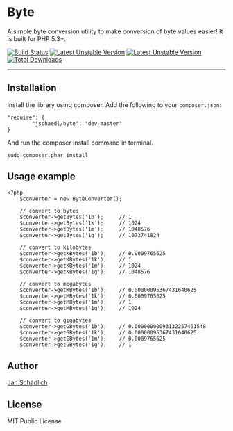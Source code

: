# Byte

A simple byte conversion utility to make conversion of byte values easier! It is built for PHP 5.3+.

[![Build Status](https://travis-ci.org/jschaedl/Byte.png)](https://travis-ci.org/jschaedl/Byte) 
[![Latest Unstable Version](https://poser.pugx.org/jschaedl/Byte/v/stable.png)](https://packagist.org/packages/jschaedl/Byte) 
[![Latest Unstable Version](https://poser.pugx.org/jschaedl/Byte/v/unstable.png)](https://packagist.org/packages/jschaedl/Byte) 
[![Total Downloads](https://poser.pugx.org/jschaedl/byte/downloads.png)](https://packagist.org/packages/jschaedl/byte) 

---

## Installation

Install the library using composer. Add the following to your ```composer.json```:

```
"require": {
        "jschaedl/byte": "dev-master"
}
```

And run the composer install command in terminal.

```
sudo composer.phar install
```

## Usage example

```
<?php
	$converter = new ByteConverter();

	// convert to bytes
	$converter->getBytes('1b'); 	// 1
	$converter->getBytes('1k');		// 1024
	$converter->getBytes('1m');		// 1048576
	$converter->getBytes('1g');		// 1073741824

	// convert to kilobytes
	$converter->getKBytes('1b');	// 0.0009765625
	$converter->getKBytes('1k');	// 1
	$converter->getKBytes('1m');	// 1024
	$converter->getKBytes('1g');	// 1048576

	// convert to megabytes
	$converter->getMBytes('1b');	// 0.00000095367431640625
	$converter->getMBytes('1k');	// 0.0009765625
	$converter->getMBytes('1m');	// 1
	$converter->getMBytes('1g');	// 1024

	// convert to gigabytes
	$converter->getGBytes('1b');	// 0.00000000093132257461548
	$converter->getGBytes('1k');	// 0.00000095367431640625
	$converter->getGBytes('1m');	// 0.0009765625
	$converter->getGBytes('1g');	// 1 

```

## Author

[Jan Schädlich](https://github.com/jschaedl)

## License

MIT Public License

